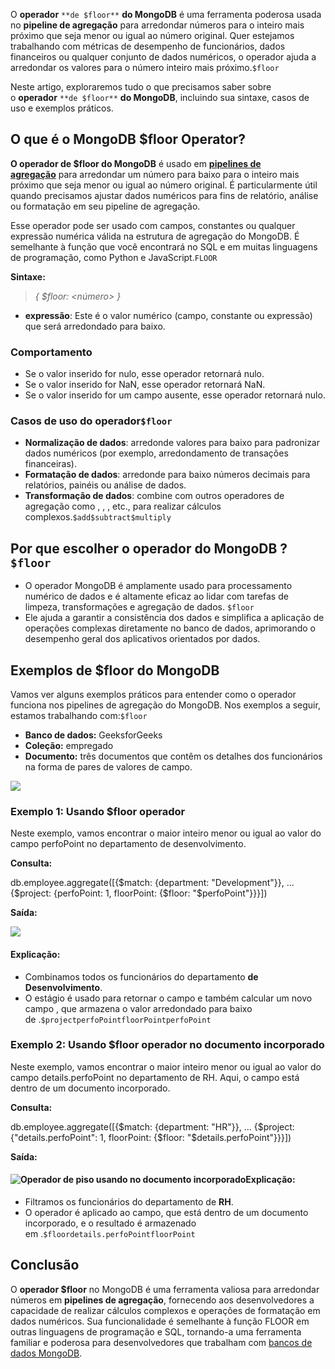 O **operador** `**de $floor**` **do MongoDB** é uma ferramenta poderosa usada no **pipeline de agregação** para arredondar números para o inteiro mais próximo que seja menor ou igual ao número original. Quer estejamos trabalhando com métricas de desempenho de funcionários, dados financeiros ou qualquer conjunto de dados numéricos, o operador ajuda a arredondar os valores para o número inteiro mais próximo.`$floor`

Neste artigo, exploraremos tudo o que precisamos saber sobre o **operador** `**de $floor**` **do MongoDB**, incluindo sua sintaxe, casos de uso e exemplos práticos.

## O que é o MongoDB $floor Operator?

**O operador de $floor do MongoDB** é usado em **[pipelines de agregação](https://www.geeksforgeeks.org/aggregation-pipeline-limits/)** para arredondar um número para baixo para o inteiro mais próximo que seja menor ou igual ao número original. É particularmente útil quando precisamos ajustar dados numéricos para fins de relatório, análise ou formatação em seu pipeline de agregação.

Esse operador pode ser usado com campos, constantes ou qualquer expressão numérica válida na estrutura de agregação do MongoDB. É semelhante à função que você encontrará no SQL e em muitas linguagens de programação, como Python e JavaScript.`FLOOR`

**Sintaxe:**

> _{ $floor: <número> }_

- **expressão**: Este é o valor numérico (campo, constante ou expressão) que será arredondado para baixo.

### Comportamento

- Se o valor inserido for nulo, esse operador retornará nulo.
- Se o valor inserido for NaN, esse operador retornará NaN.
- Se o valor inserido for um campo ausente, esse operador retornará nulo.

### Casos de uso do operador`$floor`

- **Normalização de dados**: arredonde valores para baixo para padronizar dados numéricos (por exemplo, arredondamento de transações financeiras).
- **Formatação de dados**: arredonde para baixo números decimais para relatórios, painéis ou análise de dados.
- **Transformação de dados**: combine com outros operadores de agregação como , , , etc., para realizar cálculos complexos.`$add$subtract$multiply`

## Por que escolher o operador do MongoDB ?`$floor`

- O operador MongoDB é amplamente usado para processamento numérico de dados e é altamente eficaz ao lidar com tarefas de limpeza, transformações e agregação de dados. `$floor`
- Ele ajuda a garantir a consistência dos dados e simplifica a aplicação de operações complexas diretamente no banco de dados, aprimorando o desempenho geral dos aplicativos orientados por dados.

## **Exemplos de $floor do MongoDB**

Vamos ver alguns exemplos práticos para entender como o operador funciona nos pipelines de agregação do MongoDB. Nos exemplos a seguir, estamos trabalhando com:`$floor`

- **Banco de dados:** GeeksforGeeks
- **Coleção:** empregado
- **Documento:** três documentos que contêm os detalhes dos funcionários na forma de pares de valores de campo.

![](https://media.geeksforgeeks.org/wp-content/uploads/20200712170450/floordatabase-660x519.jpg)

### **Exemplo 1: Usando $floor operador**

Neste exemplo, vamos encontrar o maior inteiro menor ou igual ao valor do campo perfoPoint no departamento de desenvolvimento.

**Consulta:**

db.employee.aggregate([{$match: {department: "Development"}},
... {$project: {perfoPoint: 1, 
      floorPoint: {$floor: "$perfoPoint"}}}])

**Saída:**

![](https://media.geeksforgeeks.org/wp-content/uploads/20200712170517/floorexample1-660x177.jpg)

#### Explicação:

- Combinamos todos os funcionários do departamento **de Desenvolvimento**.
- O estágio é usado para retornar o campo e também calcular um novo campo , que armazena o valor arredondado para baixo de .`$projectperfoPointfloorPointperfoPoint`

### **Exemplo 2: Usando $floor operador no documento incorporado**

Neste exemplo, vamos encontrar o maior inteiro menor ou igual ao valor do campo details.perfoPoint no departamento de RH. Aqui, o campo está dentro de um documento incorporado.

**Consulta:**

db.employee.aggregate([{$match: {department: "HR"}},
... {$project: {"details.perfoPoint": 1,
      floorPoint: {$floor: "$details.perfoPoint"}}}])

**Saída:**

#### ![Operador de piso usando no documento incorporado](https://media.geeksforgeeks.org/wp-content/uploads/20240624130105/Using-floor-operator-in-the-embedded-document.webp)Explicação:

- Filtramos os funcionários do departamento de **RH**.
- O operador é aplicado ao campo, que está dentro de um documento incorporado, e o resultado é armazenado em .`$floordetails.perfoPointfloorPoint`

## **Conclusão**

O **operador $floor** no MongoDB é uma ferramenta valiosa para arredondar números em **pipelines de agregação**, fornecendo aos desenvolvedores a capacidade de realizar cálculos complexos e operações de formatação em dados numéricos. Sua funcionalidade é semelhante à função FLOOR em outras linguagens de programação e SQL, tornando-a uma ferramenta familiar e poderosa para desenvolvedores que trabalham com [bancos de dados MongoDB](https://www.geeksforgeeks.org/mongodb-database-collection-and-document/).